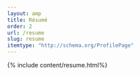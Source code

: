 ```yaml
---
layout: amp
title: Résumé
order: 2
url: /resume
slug: resume
itemtype: "http://schema.org/ProfilePage"
---
```


{% include content/resume.html%}
